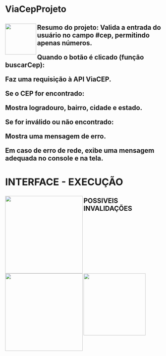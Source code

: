 # ViaCepProjeto

<h2>
<img align = "left" height= "100" src = "https://img.icons8.com/?size=100&id=Nkym0Ujb8VGI&format=png&color=000000"/>Resumo do projeto: Valida a entrada do usuário no campo #cep, permitindo apenas números.
  
Quando o botão é clicado (função buscarCep):
  
Faz uma requisição à API ViaCEP.
  
Se o CEP for encontrado:

Mostra logradouro, bairro, cidade e estado.

Se for inválido ou não encontrado:

Mostra uma mensagem de erro.

Em caso de erro de rede, exibe uma mensagem adequada no console e na tela.
<div>
<h2>INTERFACE - EXECUÇÃO</h2>
<img align = "left" height = "250" src = "https://i.postimg.cc/x1YBVSYv/interface-do-site.jpg"/>
<img align = "left" height = "250" src = "https://i.postimg.cc/fypX75b5/funcionando.jpg"/>
</div>


                                                      
<h2>POSSIVEIS INVALIDAÇÕES</h2>
<img align = "left" height = "200" src = "https://i.postimg.cc/vHb7pDyX/cep-n-o-encontrado.jpg"/>

